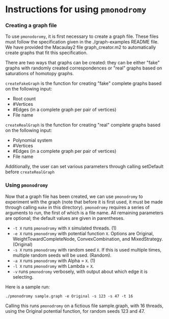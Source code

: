 Instructions for using `pmonodromy`
===================================

### Creating a graph file

To use `pmonodoromy`, it is first necessary to create a graph file. These files
must follow the specification given in the ./graph-examples README file.
We have provided the Macaulay2 file graph_creator.m2 to automatically create graphs
that fit this specification.

There are two ways that graphs can be created: they can be either "fake" graphs
with randomly created correspondences or "real" graphs based on saturations
of homotopy graphs.

`createFakeGraph` is the function for creating "fake" complete graphs based on
the following input:
   * Root count
   * #Vertices
   * #Edges (in a complete graph per pair of vertices)
   * File name

`createRealGraph` is the function for creating "real" complete graphs based on
the following input:
   * Polynomial system
   * #Vertices
   * #Edges (in a complete graph per pair of vertices)
   * File name

Additionally, the user can set various parameters through
calling setDefault before `createRealGraph`

### Using `pmonodromy`

Now that a graph file has been created, we can use `pmonodromy` to experiment
with the graph (note that before it is first used, it must be made through
calling `make` in this directory). `pmonodromy` requires a series of 
arguments to run, the first of which is a file name. All
remaining parameters are optional; the default values are given in parentheses.
* `-t X` runs `pmonodromy` with `X` simulated threads. (1)
* `-e X` runs `pmonodromy` with potential function `X`. Options are Original, WeightTowardCompleteNode, ConvexCombination, and MixedStrategy. (Original)
* `-s X` runs `pmonodromy` with random seed `X`. If this is used multiple times, multiple random seeds will be used. (Random).
* `-a X` runs `pmonodromy` with Alpha = `X`. (1)
* `-l X` runs `pmonodromy` with Lambda = `X`.
* `-v` runs `pmonodromy` verbosely, with output about which edge it is selecting.

Here is a sample run: 

```./pmonodromy sample.graph -e Original -s 123 -s 47 -t 16```

Calling this runs `pmonodromy` on a fictious file sample.graph, with 16
threads, using the Original potential function, for random seeds
123 and 47.
